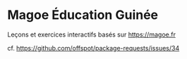 # Magoe Éducation Guinée

Leçons et exercices interactifs basés sur https://magoe.fr

cf. https://github.com/offspot/package-requests/issues/34